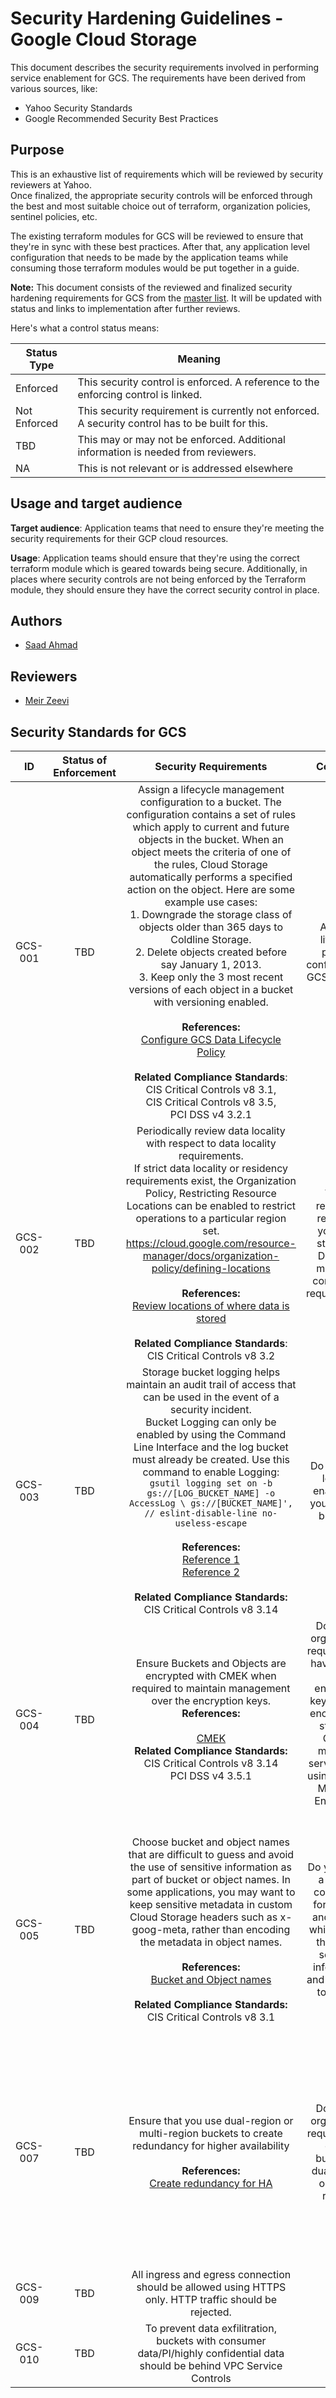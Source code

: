 # Security Hardening Guidelines - Google Cloud Storage

This document describes the security requirements involved in performing service enablement for GCS.
The requirements have been derived from various sources, like:
- Yahoo Security Standards 
- Google Recommended Security Best Practices 


## Purpose
This is an exhaustive list of requirements which will be reviewed by security reviewers at Yahoo. 
<br>Once finalized, the appropriate security controls will be enforced through the best and most suitable choice out of terraform, organization policies, sentinel policies, etc. 

The existing terraform modules for GCS will be reviewed to ensure that they're in sync with these best practices. 
After that, any application level configuration that needs to be made by the application teams while consuming those terraform modules would be put together in a guide.

**Note:** This document consists of the reviewed and finalized security hardening requirements for GCS from the [master list](https://docs.google.com/spreadsheets/d/1nGqVZ_JRQJvYALRrNKvt28KpC01CEn0vwA7gk0NM1Ww/edit#gid=1771890796). It will be updated with status and links to implementation after further reviews.

Here's what a control status means:

| Status Type  	| Meaning                                                                                           	|
|--------------	|---------------------------------------------------------------------------------------------------	|
| Enforced     	| This security control is enforced. A reference to the enforcing control is linked.                	|
| Not Enforced 	| This security requirement is currently not enforced. A security control has to be built for this. 	|
| TBD          	| This may or may not be enforced. Additional information is needed from reviewers.             	|
| NA          	| This is not relevant or is addressed elsewhere            	                                        |

## Usage and target audience

**Target audience**: Application teams that need to ensure they're meeting the security requirements for their GCP cloud resources.

**Usage**: Application teams should ensure that they're using the correct terraform module which is geared towards being secure. Additionally, in places where security controls are not being enforced by the Terraform module, they should ensure they have the correct security control in place. 


## Authors
- [Saad Ahmad](saadx@google.com)
  
## Reviewers
- [Meir Zeevi](meir.zeevi@yahooinc.com)

                                                                                                                                                           
## Security Standards for GCS
|    ID   	| Status of Enforcement 	|                                                                                                                                                                                                                                                                                                                                                                                                         Security Requirements                                                                                                                                                                                                                                                                                                                                                                                                         	|                                                                                  Condition                                                                                 	|                                                                                                                                                                                                Rationale                                                                                                                                                                                               	| Link to  Implementation 	|
|:-------:	|:---------------------:	|:-------------------------------------------------------------------------------------------------------------------------------------------------------------------------------------------------------------------------------------------------------------------------------------------------------------------------------------------------------------------------------------------------------------------------------------------------------------------------------------------------------------------------------------------------------------------------------------------------------------------------------------------------------------------------------------------------------------------------------------------------------------------------------------------------------------------------------------:	|:--------------------------------------------------------------------------------------------------------------------------------------------------------------------------:	|:------------------------------------------------------------------------------------------------------------------------------------------------------------------------------------------------------------------------------------------------------------------------------------------------------------------------------------------------------------------------------------------------------:	|:-----------------------:	|
| GCS-001 	|          TBD          	| Assign a lifecycle management configuration to a bucket. The configuration contains a set of rules which apply to current and future objects in the bucket. When an object meets the criteria of one of the rules, Cloud Storage automatically performs a specified action on the object. Here are some example use cases:  <br> 1. Downgrade the storage class of objects older than 365 days to Coldline Storage. <br> 2. Delete objects created before say January 1, 2013. <br> 3. Keep only the 3 most recent versions of each object in a bucket with versioning enabled. <br><br>**References:** <br>[Configure GCS Data Lifecycle Policy](https://cloud.google.com/storage/docs/lifecycle) <br><br>**Related Compliance Standards**: CIS Critical Controls v8 3.1,  <br> CIS Critical Controls v8 3.5,  <br> PCI DSS v4 3.2.1 	| Are data lifecycle policies configured for GCS buckets?                                                                                                                    	| Ensures that data older than necessary is no longer retained, reducing the opportunity for unintended data loss.  Ensure a Data Lifecycle Policy is configured for all Buckets.                                                                                                                                                                                                                        	|           TBD           	|
| GCS-002 	|          TBD          	| Periodically review data locality with respect to data locality requirements. <br> If strict data locality or residency requirements exist, the Organization Policy,  Restricting Resource Locations can be enabled to restrict operations to a particular region set.   https://cloud.google.com/resource-manager/docs/organization-policy/defining-locations <br><br>**References:** <br>[Review locations of where data is stored](https://cloud.google.com/storage/docs/locations) <br><br>**Related Compliance Standards**: <br>CIS Critical Controls v8 3.2                                                                                                                                                                                                                                                                     	| Which regions or regions is your data stored in?  Does this meet data compliance requirements?                                                                             	| Reviewing the location of where your data is stored in Google Cloud Storage helps to ensure compliance with regards to data residency.                                                                                                                                                                                                                                                                 	|           TBD           	|
| GCS-003 	|          TBD          	| Storage bucket logging helps maintain an audit trail of access  that can be used in the event of a security incident.<br>Bucket Logging can only be enabled by using the Command Line Interface and the log bucket must already be created.  Use this command to enable Logging:  `gsutil logging set on -b gs://[LOG_BUCKET_NAME] -o AccessLog \ gs://[BUCKET_NAME]', // eslint-disable-line no-useless-escape` <br><br>**References:** <br>[Reference 1](https://cloud.google.com/storage/docs/audit-logging) <br>[Reference 2](https://cloud.google.com/storage/docs/gsutil/commands/logging) <br><br>**Related Compliance Standards:** <br>CIS Critical Controls v8 3.14                                                                                                                                                          	| Do you have logging enabled for your storage buckets?                                                                                                                      	| Storage bucket logging helps maintain an audit trail of access that can be used in the event of a security incident.                                                                                                                                                                                                                                                                                   	|           TBD           	|
| GCS-004 	|          TBD          	| Ensure Buckets and Objects are encrypted with CMEK when required to maintain management over the encryption keys. <br>**References:**<br> <br>[CMEK](https://cloud.google.com/storage/docs/encryption/customer-managed-key) <br>**Related Compliance Standards:** <br>CIS Critical Controls v8 3.14 <br> PCI DSS v4 3.5.1                                                                                                                                                                                                                                                                                                                                                                                                                                                                                                             	| Does your organization require you to have control over encryption keys used to encrypt data stored in Google managed services? (ie. using Custom Managed Encryption Keys) 	| If your security requirements mandate the use of customer-managed encryption keys to encrypt data stored in Google Cloud,  use CMEK in place of Google default encryption.  Using a KMS key for Bucket Encryption ensures that the keys can be managed/audited/rotated by the customer                                                                                                                 	|           TBD           	|
| GCS-005 	|          TBD          	| Choose bucket and object names that are difficult to guess and avoid the use of sensitive information as part of bucket or object names.  In some applications, you may want to keep sensitive metadata in custom Cloud Storage headers such as x-goog-meta, rather than encoding the metadata in object names. <br><br>**References:** <br>[Bucket and Object names](https://cloud.google.com/storage/docs/buckets#naming) <br><br>**Related Compliance Standards:** <br>CIS Critical Controls v8 3.1                                                                                                                                                                                                                                                                                                                                	| Do you follow a naming convention for buckets and objects which avoids the use of sensitive information and is difficult to guess?                                         	| Cloud Storage requests refer to buckets and objects by their names.  As a result, even though ACLs will prevent unauthorized third parties from operating on buckets or objects, a third party can  attempt requests with bucket or object names and determine their existence by observing the error responses.  It can then be possible for information in bucket or object names to be leaked.      	|           TBD           	|
| GCS-007 	|          TBD          	| Ensure that you use dual-region or multi-region buckets to create redundancy for higher availability <br><br>**References:** <br>[Create redundancy for HA](https://cloud.google.com/architecture/framework/reliability/design-scale-high-availability)                                                                                                                                                                                                                                                                                                                                                                                                                                                                                                                                                                               	| Does your organization require you to create buckets in dual-region or multi-region?                                                                                       	| Systems with high reliability needs must have no single points of failure, and their resources must be replicated across multiple failure domains.  A failure domain is a pool of resources that can fail independently, such as a VM instance, zone, or region.  When you replicate across failure domains, you get a higher aggregate level of availability than individual instances could achieve. 	|           TBD           	|
| GCS-009 	|          TBD          	| All ingress and egress connection should be allowed using HTTPS only.  HTTP traffic should be rejected.                                                                                                                                                                                                                                                                                                                                                                                                                                                                                                                                                                                                                                                                                                                               	|                                                                                                                                                                            	|                                                                                                                                                                                                                                                                                                                                                                                                        	|           TBD           	|
| GCS-010 	|          TBD          	| To prevent data exfilitration, buckets with consumer data/PI/highly confidential data should be behind VPC Service Controls                                                                                                                                                                                                                                                                                                                                                                                                                                                                                                                                                                                                                                                                                                           	|                                                                                                                                                                            	|                                                                                                                                                                                                                                                                                                                                                                                                        	|           TBD           	|
